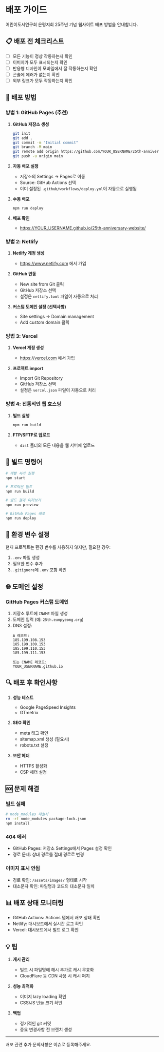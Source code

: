 # 배포 가이드

어린이도서연구회 은평지회 25주년 기념 웹사이트 배포 방법을 안내합니다.

## 📋 배포 전 체크리스트

- [ ] 모든 기능이 정상 작동하는지 확인
- [ ] 이미지가 모두 표시되는지 확인
- [ ] 반응형 디자인이 모바일에서 잘 작동하는지 확인
- [ ] 콘솔에 에러가 없는지 확인
- [ ] 외부 링크가 모두 작동하는지 확인

## 🚀 배포 방법

### 방법 1: GitHub Pages (추천)

1. **GitHub 저장소 생성**
   ```bash
   git init
   git add .
   git commit -m "Initial commit"
   git branch -M main
   git remote add origin https://github.com/YOUR_USERNAME/25th-anniversary-website.git
   git push -u origin main
   ```

2. **자동 배포 설정**
   - 저장소의 Settings → Pages로 이동
   - Source: GitHub Actions 선택
   - 이미 설정된 `.github/workflows/deploy.yml`이 자동으로 실행됨

3. **수동 배포**
   ```bash
   npm run deploy
   ```

4. **배포 확인**
   - https://YOUR_USERNAME.github.io/25th-anniversary-website/

### 방법 2: Netlify

1. **Netlify 계정 생성**
   - https://www.netlify.com 에서 가입

2. **GitHub 연동**
   - New site from Git 클릭
   - GitHub 저장소 선택
   - 설정은 `netlify.toml` 파일이 자동으로 처리

3. **커스텀 도메인 설정 (선택사항)**
   - Site settings → Domain management
   - Add custom domain 클릭

### 방법 3: Vercel

1. **Vercel 계정 생성**
   - https://vercel.com 에서 가입

2. **프로젝트 import**
   - Import Git Repository
   - GitHub 저장소 선택
   - 설정은 `vercel.json` 파일이 자동으로 처리

### 방법 4: 전통적인 웹 호스팅

1. **빌드 실행**
   ```bash
   npm run build
   ```

2. **FTP/SFTP로 업로드**
   - `dist` 폴더의 모든 내용을 웹 서버에 업로드

## 🔧 빌드 명령어

```bash
# 개발 서버 실행
npm start

# 프로덕션 빌드
npm run build

# 빌드 결과 미리보기
npm run preview

# GitHub Pages 배포
npm run deploy
```

## 📝 환경 변수 설정

현재 프로젝트는 환경 변수를 사용하지 않지만, 필요한 경우:

1. `.env` 파일 생성
2. 필요한 변수 추가
3. `.gitignore`에 `.env` 포함 확인

## 🌐 도메인 설정

### GitHub Pages 커스텀 도메인

1. 저장소 루트에 `CNAME` 파일 생성
2. 도메인 입력 (예: `25th.eunpyeong.org`)
3. DNS 설정:
   ```
   A 레코드:
   185.199.108.153
   185.199.109.153
   185.199.110.153
   185.199.111.153
   
   또는 CNAME 레코드:
   YOUR_USERNAME.github.io
   ```

## 🔍 배포 후 확인사항

1. **성능 테스트**
   - Google PageSpeed Insights
   - GTmetrix

2. **SEO 확인**
   - meta 태그 확인
   - sitemap.xml 생성 (필요시)
   - robots.txt 설정

3. **보안 헤더**
   - HTTPS 활성화
   - CSP 헤더 설정

## 🆘 문제 해결

### 빌드 실패
```bash
# node_modules 재설치
rm -rf node_modules package-lock.json
npm install
```

### 404 에러
- GitHub Pages: 저장소 Settings에서 Pages 설정 확인
- 경로 문제: 상대 경로를 절대 경로로 변경

### 이미지 표시 안됨
- 경로 확인: `/assets/images/` 형태로 시작
- 대소문자 확인: 파일명과 코드의 대소문자 일치

## 📊 배포 상태 모니터링

- GitHub Actions: Actions 탭에서 배포 상태 확인
- Netlify: 대시보드에서 실시간 로그 확인
- Vercel: 대시보드에서 빌드 로그 확인

## 💡 팁

1. **캐시 관리**
   - 빌드 시 파일명에 해시 추가로 캐시 무효화
   - CloudFlare 등 CDN 사용 시 캐시 퍼지

2. **성능 최적화**
   - 이미지 lazy loading 확인
   - CSS/JS 번들 크기 확인

3. **백업**
   - 정기적인 git 커밋
   - 중요 변경사항 전 브랜치 생성

---

배포 관련 추가 문의사항은 이슈로 등록해주세요.